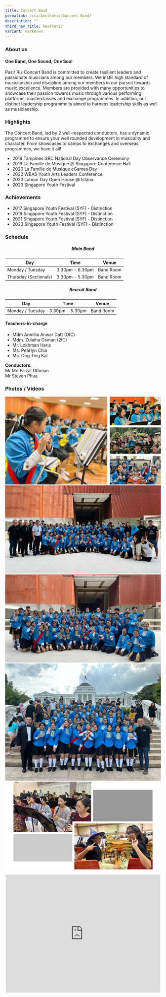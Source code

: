 ```yaml
---
title: Concert Band
permalink: /cca/Aesthetic/Concert-Band/
description: ""
third_nav_title: Aesthetic
variant: markdown
---
```

### **About us**

#### **One Band, One Sound, One Soul**

Pasir Ris Concert Band is committed to create resilient leaders and passionate musicians among our members. We instill high standard of musicianship and discipline among our members in our pursuit towards music excellence. Members are provided with many opportunities to showcase their passion towards music through various performing platforms, masterclasses and exchange programmes. In addition, our distinct leadership programme is aimed to harness leadership skills as well as musicianship.

### **Highlights**

The Concert Band, led by 2 well-respected conductors, has a dynamic programme to ensure your well rounded development in musicality and character. From showcases to camps to exchanges and overseas programmes, we have it all! 

* 2019 Tampines GRC National Day Observance Ceremony 
* 2019 La Famille de Musique @ Singapore Conference Hall 
* 2020 La Famille de Musique eGames Day 
* 2022 WBAS Youth Arts Leaders Conference 
* 2023 Labour Day Open House @ Istana 
* 2023 Singapore Youth Festival

### **Achievements**

* 2017 Singapore Youth Festival (SYF) - Distinction
* 2019 Singapore Youth Festival (SYF) - Distinction
* 2021 Singapore Youth Festival (SYF) - Distinction
* 2023 Singapore Youth Festival (SYF) - Distinction

### **Schedule**

##### **<center>Main Band</center>**

| Day | Time | Venue |
| -------- | -------- | -------- |
| Monday / Tuesday | 3.30pm - 6.30pm | Band Room |
| Thursday (Sectionals) | 3.30pm - 5.30pm | Band Room |

##### **<center>Recruit Band</center>**

| Day | Time | Venue |
| -------- | -------- | -------- |
| Monday / Tuesday | 3.30pm - 5.30pm | Band Room |

#### **Teachers-in-charge**

* Mdm Anmilia Anwar Datt (OIC) 
* Mdm. Zulaiha Osman (2IC) 
* Mr. Lokhman Haris 
* Ms. Pearlyn Chia
* Ms. Ong Ting Kai

**Conductors:**<br> Mr Md Faizal Othman<br>
Mr Steven Phua

### **Photos / Videos**

<img height="auto" width="700" src="/images/CCA/Concert%20Band/band%2001.JPG"><br>
<img src="/images/CCA/Concert%20Band/band%2005.jpg"><br>
<img src="/images/CCA/Concert%20Band/band%2003.jpg"><br>
<img src="/images/CCA/Concert%20Band/band%2004.jpg"><br>
<img height="auto" width="800" src="/images/CCA/Concert%20Band/band%2002.JPG"><br>
<div style="text-align:center">
<iframe width="500" height="380" src="https://www.youtube.com/embed/Otjb4IvJyBQ" title="YouTube video player" frameborder="0" allow="accelerometer; autoplay; clipboard-write; encrypted-media; gyroscope; picture-in-picture" allowfullscreen=""></iframe></div>